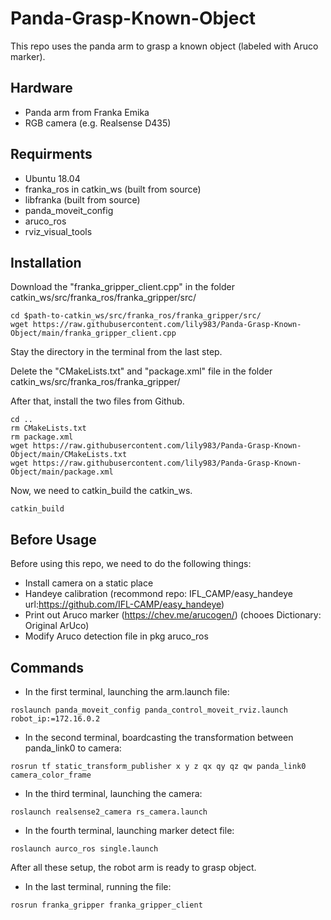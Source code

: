 # Panda-Grasp-Known-Object
This repo uses the panda arm to grasp a known object (labeled with Aruco marker). 

## Hardware
- Panda arm from Franka Emika
- RGB camera (e.g. Realsense D435)

## Requirments
- Ubuntu 18.04
- franka_ros in catkin_ws (built from source)
- libfranka (built from source)
- panda_moveit_config 
- aruco_ros 
- rviz_visual_tools

## Installation
Download the "franka_gripper_client.cpp" in the folder catkin_ws/src/franka_ros/franka_gripper/src/
```
cd $path-to-catkin_ws/src/franka_ros/franka_gripper/src/
wget https://raw.githubusercontent.com/lily983/Panda-Grasp-Known-Object/main/franka_gripper_client.cpp
```

Stay the directory in the terminal from the last step.

Delete the "CMakeLists.txt" and "package.xml" file in the folder catkin_ws/src/franka_ros/franka_gripper/

After that, install the two files from Github.
```
cd ..
rm CMakeLists.txt
rm package.xml
wget https://raw.githubusercontent.com/lily983/Panda-Grasp-Known-Object/main/CMakeLists.txt
wget https://raw.githubusercontent.com/lily983/Panda-Grasp-Known-Object/main/package.xml
```
Now, we need to catkin_build the catkin_ws.
```
catkin_build
```

## Before Usage
Before using this repo, we need to do the following things:
- Install camera on a static place
- Handeye calibration (recommond repo: IFL_CAMP/easy_handeye url:https://github.com/IFL-CAMP/easy_handeye)
- Print out Aruco marker (https://chev.me/arucogen/) (chooes Dictionary: Original ArUco)
- Modify Aruco detection file in pkg aruco_ros

## Commands
- In the first terminal, launching the arm.launch file:
```
roslaunch panda_moveit_config panda_control_moveit_rviz.launch robot_ip:=172.16.0.2
```
- In the second terminal, boardcasting the transformation between panda_link0 to camera:
```
rosrun tf static_transform_publisher x y z qx qy qz qw panda_link0 camera_color_frame
```
- In the third terminal, launching the camera:
```
roslaunch realsense2_camera rs_camera.launch
```
- In the fourth terminal, launching marker detect file:
```
roslaunch aurco_ros single.launch 
```

After all these setup, the robot arm is ready to grasp object.
- In the last terminal, running the file:
```
rosrun franka_gripper franka_gripper_client
```

